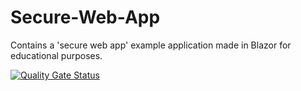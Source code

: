 # Secure-Web-App
Contains a 'secure web app' example application made in Blazor for educational purposes.


[![Quality Gate Status](https://sonarcloud.io/api/project_badges/measure?project=Cyber-Security-S7_Secure-Web-App&metric=alert_status)](https://sonarcloud.io/summary/new_code?id=Cyber-Security-S7_Secure-Web-App)
